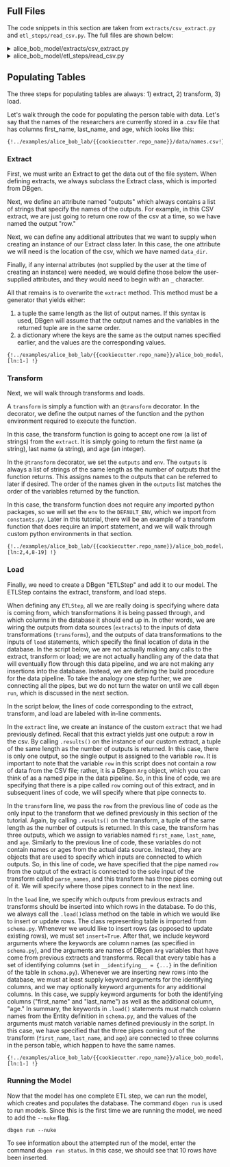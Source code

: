 <!--
   Copyright 2021 Modelyst LLC

   Licensed under the Apache License, Version 2.0 (the "License");
   you may not use this file except in compliance with the License.
   You may obtain a copy of the License at

       http://www.apache.org/licenses/LICENSE-2.0

   Unless required by applicable law or agreed to in writing, software
   distributed under the License is distributed on an "AS IS" BASIS,
   WITHOUT WARRANTIES OR CONDITIONS OF ANY KIND, either express or implied.
   See the License for the specific language governing permissions and
   limitations under the License.
 -->

## Full Files

The code snippets in this section are taken from `extracts/csv_extract.py` and `etl_steps/read_csv.py`. The full files are shown below:

<details>
<summary>alice_bob_model/extracts/csv_extract.py</summary>

```python3
{!../examples/alice_bob_lab/{{cookiecutter.repo_name}}/alice_bob_model/extracts/csv_extract.py [ln:1-] !}
```
</details>

<details>
<summary>alice_bob_model/etl_steps/read_csv.py</summary>

```python3
{!../examples/alice_bob_lab/{{cookiecutter.repo_name}}/alice_bob_model/etl_steps/read_csv.py [ln:1-] !}
```
</details>

## Populating Tables

The three steps for populating tables are always: 1) extract, 2) transform, 3) load.

Let's walk through the code for populating the person table with data. Let's say
that the names of the researchers are currently stored in a .csv file that has
columns first_name, last_name, and age, which looks like this:

```
{!../examples/alice_bob_lab/{{cookiecutter.repo_name}}/data/names.csv!}
```

### Extract

First, we must write an Extract to get the data out of the file system. When defining extracts, we always subclass the Extract class, which is imported from DBgen.

Next, we define an attribute named "outputs" which always contains a list of strings that specify the names of the outputs. For example, in this CSV extract, we are just going to return one row of the csv at a time, so we have named the output "row."

Next, we can define any additional attributes that we want to supply when creating an instance of our Extract class later. In this case, the one attribute we will need is the location of the csv, which we have named `data_dir`.

Finally, if any internal attributes (not supplied by the user at the time of creating an instance) were needed, we would define those below the user-supplied attributes, and they would need to begin with an `_` character.

All that remains is to overwrite the `extract` method. This method must be a generator that yields either:

1. a tuple the same length as the list of output names. If this syntax is used, DBgen will assume that the output names and the variables in the returned tuple are in the same order.
2. a dictionary where the keys are the same as the output names specified earlier, and the values are the corresponding values.

```python3
{!../examples/alice_bob_lab/{{cookiecutter.repo_name}}/alice_bob_model/extracts/csv_extract.py [ln:1-] !}
```

### Transform

Next, we will walk through transforms and loads.

A `transform` is simply a function with an `@transform` decorator. In the decorator, we define the output names of the function and the python environment required to execute the function.

In this case, the transform function is going to accept one row (a list of strings) from the `extract`. It is simply going to return the first name (a string), last name (a string), and age (an integer).

In the `@transform` decorator, we set the `outputs` and `env`. The `outputs` is always a list of strings of the same length as the number of outputs that the function returns. This assigns names to the outputs that can be referred to later if desired. The order of the names given in the `outputs` list matches the order of the variables returned by the function.

In this case, the transform function does not require any imported python packages, so we will set the `env` to the `DEFAULT_ENV`, which we import from `constants.py`. Later in this tutorial, there will be an example of a transform function that does require an import statement, and we will walk through custom python environments in that section.

```python3
{!../examples/alice_bob_lab/{{cookiecutter.repo_name}}/alice_bob_model/etl_steps/read_csv.py [ln:2,4,8-19] !}
```

### Load

Finally, we need to create a DBgen "ETLStep" and add it to our model. The ETLStep contains the extract, transform, and load steps.

When defining any `ETLStep`, all we are really doing is specifying where data is coming from, which transformations it is being passed through, and which columns in the database it should end up in. In other words, we are wiring the outputs from data sources (`extracts`) to the inputs of data transformations (`transforms`), and the outputs of data transformations to the inputs of `load` statements, which specify the final location of data in the database. In the script below, we are not actually making any calls to the extract, transform or load; we are not actually handling any of the data that will eventually flow through this data pipeline, and we are not making any insertions into the database. Instead, we are defining the build procedure for the data pipeline. To take the analogy one step further, we are connecting all the pipes, but we do not turn the water on until we call `dbgen run`, which is discussed in the next section.

In the script below, the lines of code corresponding to the extract, transform, and load are labeled with in-line comments.

In the `extract` line, we create an instance of the custom `extract` that we had previously defined. Recall that this extract yields just one output: a row in the csv. By calling `.results()` on the instance of our custom extract, a tuple of the same length as the number of outputs is returned. In this case, there is only one output, so the single output is assigned to the variable `row`. It is important to note that the variable `row` in this script does not contain a row of data from the CSV file; rather, it is a DBgen `Arg` object, which you can think of as a named pipe in the data pipeline. So, in this line of code, we are specifying that there is a pipe called `row` coming out of this extract, and in subsequent lines of code, we will specify where that pipe connects to.

In the `transform` line, we pass the `row` from the previous line of code as the only input to the transform that we defined previously in this section of the tutorial. Again, by calling `.results()` on the transform, a tuple of the same length as the number of outputs is returned. In this case, the transform has three outputs, which we assign to variables named `first_name`, `last_name`, and `age`. Similarly to the previous line of code, these variables do not contain names or ages from the actual data source. Instead, they are objects that are used to specify which inputs are connected to which outputs. So, in this line of code, we have specified that the pipe named `row` from the output of the extract is connected to the sole input of the transform called `parse_names`, and this transform has three pipes coming out of it. We will specify where those pipes connect to in the next line.

In the `load` line, we specify which outputs from previous extracts and transforms should be inserted into which rows in the database. To do this, we always call the `.load()`class method on the table in which we would like to insert or update rows. The class representing table is imported from `schema.py`. Whenever we would like to insert rows (as opposed to update existing rows), we must set `insert=True`. After that, we include keyword arguments where the keywords are column names (as specified in `schema.py`), and the arguments are names of DBgen `Arg` variables that have come from previous extracts and transforms. Recall that every table has a set of identifying columns (set in `__identifying__ = {...}` in the definition of the table in `schema.py`). Whenever we are inserting new rows into the database, we must at least supply keyword arguments for the identifying columns, and we may optionally keyword arguments for any additional columns. In this case, we supply keyword arguments for both the identifying columns ("first_name" and "last_name") as well as the additional column, "age." In summary, the keywords in `.load()` statements must match column names from the Entity definition in `schema.py`, and the values of the arguments must match variable names defined previously in the script. In this case, we have specified that the three pipes coming out of the transform (`first_name`, `last_name`, and `age`) are connected to three columns in the person table, which happen to have the same names.

```python3
{!../examples/alice_bob_lab/{{cookiecutter.repo_name}}/alice_bob_model/etl_steps/read_csv.py [ln:1-] !}
```

### Running the Model

Now that the model has one complete ETL step, we can run the model, which creates and populates the database. The command `dbgen run` is used to run models. Since this is the first time we are running the model, we need to add the `--nuke` flag.

```dbgen run --nuke```

To see information about the attempted run of the model, enter the command `dbgen run status`. In this case, we should see that 10 rows have been inserted.
